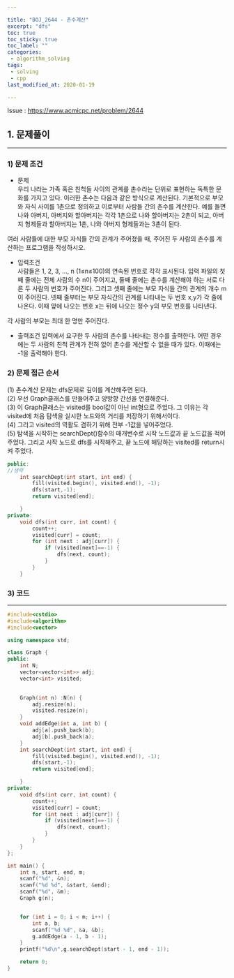 ```yaml
---

title: "BOJ_2644 - 촌수계산"  
excerpt: "dfs"  
toc: true  
toc_sticky: true  
toc_label: ""  
categories:  
 - algorithm_solving  
tags:  
 - solving  
 - cpp  
last_modified_at: 2020-01-19

---
```


Issue : <https://www.acmicpc.net/problem/2644>

## 1. 문제풀이  

- - -

### 1) 문제 조건

- 문제  
우리 나라는 가족 혹은 친척들 사이의 관계를 촌수라는 단위로 표현하는 독특한 문화를 가지고 있다. 이러한 촌수는 다음과 같은 방식으로 계산된다. 기본적으로 부모와 자식 사이를 1촌으로 정의하고 이로부터 사람들 간의 촌수를 계산한다. 예를 들면 나와 아버지, 아버지와 할아버지는 각각 1촌으로 나와 할아버지는 2촌이 되고, 아버지 형제들과 할아버지는 1촌, 나와 아버지 형제들과는 3촌이 된다.

여러 사람들에 대한 부모 자식들 간의 관계가 주어졌을 때, 주어진 두 사람의 촌수를 계산하는 프로그램을 작성하시오.

- 입력조건  
사람들은 1, 2, 3, …, n (1≤n≤100)의 연속된 번호로 각각 표시된다. 입력 파일의 첫째 줄에는 전체 사람의 수 n이 주어지고, 둘째 줄에는 촌수를 계산해야 하는 서로 다른 두 사람의 번호가 주어진다. 그리고 셋째 줄에는 부모 자식들 간의 관계의 개수 m이 주어진다. 넷째 줄부터는 부모 자식간의 관계를 나타내는 두 번호 x,y가 각 줄에 나온다. 이때 앞에 나오는 번호 x는 뒤에 나오는 정수 y의 부모 번호를 나타낸다.

각 사람의 부모는 최대 한 명만 주어진다.

- 출력조건
입력에서 요구한 두 사람의 촌수를 나타내는 정수를 출력한다. 어떤 경우에는 두 사람의 친척 관계가 전혀 없어 촌수를 계산할 수 없을 때가 있다. 이때에는 -1을 출력해야 한다.

### 2) 문제 접근 순서
  
(1) 촌수계산 문제는 dfs문제로 깊이를 계산해주면 된다.  
(2) 우선 Graph클래스를 만들어주고 양방향 간선을 연결해준다.  
(3) 이 Graph클래스는 visited를 bool값이 아닌 int형으로 주었다. 그 이유는 각 visited에 처음 탐색을 실시한 노드와의 거리를 저장하기 위해서이다.  
(4) 그리고 visited의 역활도 겸하기 위해 전부 -1값을 넣어주었다.  
(5) 탐색을 시작하는 searchDept()함수의 매개변수로 시작 노드값과 끝 노드값을 적어주었다. 그리고 시작 노드로 dfs를 시작해주고, 끝 노드에 해당하는 visited를 return시켜 주었다.  

```cpp
public:
//생략
	int searchDept(int start, int end) {
		fill(visited.begin(), visited.end(), -1);
		dfs(start,-1);
		return visited[end];

	}
private:
	void dfs(int curr, int count) {
		count++;
		visited[curr] = count;
		for (int next : adj[curr]) {
			if (visited[next]==-1) {
				dfs(next, count);
			}
		}
	}
```

### 3) 코드

- - -

```cpp
#include<cstdio>
#include<algorithm>
#include<vector>

using namespace std;

class Graph {
public:
	int N;
	vector<vector<int>> adj;
	vector<int> visited;
	

	Graph(int n) :N(n) {
		adj.resize(n);
		visited.resize(n);
	}
	void addEdge(int a, int b) {
		adj[a].push_back(b);
		adj[b].push_back(a);
	}
	int searchDept(int start, int end) {
		fill(visited.begin(), visited.end(), -1);
		dfs(start,-1);
		return visited[end];

	}
private:
	void dfs(int curr, int count) {
		count++;
		visited[curr] = count;
		for (int next : adj[curr]) {
			if (visited[next]==-1) {
				dfs(next, count);
			}
		}
	}
};

int main() {
	int n, start, end, m;
	scanf("%d", &n);
	scanf("%d %d", &start, &end);
	scanf("%d", &m);
	Graph g(n);


	for (int i = 0; i < m; i++) {
		int a, b;
		scanf("%d %d", &a, &b);
		g.addEdge(a - 1, b - 1);
	}
	printf("%d\n",g.searchDept(start - 1, end - 1));

	return 0;
}
```
